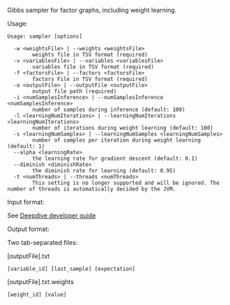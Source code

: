 Gibbs sampler for factor graphs, including weight learning.

Usage:

```
Usage: sampler [options]

  -w <weightsFile> | --weights <weightsFile>
        weights file in TSV format (required)
  -v <variablesFile> | --variables <variablesFile>
        variables file in TSV format (required)
  -f <factorsFile> | --factors <factorsFile>
        factors File in TSV format (required)
  -o <outputFile> | --outputFile <outputFile>
        output file path (required)
  -i <numSamplesInference> | --numSamplesInference <numSamplesInference>
        number of samples during inference (default: 100)
  -l <learningNumIterations> | --learningNumIterations <learningNumIterations>
        number of iterations during weight learning (default: 100)
  -s <learningNumSamples> | --learningNumSamples <learningNumSamples>
        number of samples per iteration during weight learning (default: 1)
  --alpha <learningRate>
        the learning rate for gradient descent (default: 0.1)
  --diminish <diminishRate>
        the diminish rate for learning (default: 0.95)
  -t <numThreads> | --threads <numThreads>
        This setting is no longer supported and will be ignored. The number of threads is automatically decided by the JVM.
```

Input format:

See [Deepdive developer guide](http://deepdive.stanford.edu/doc/developer.html)

Output format:

Two tab-separated files:

[outputFile].txt

```
[variable_id] [last_sample] [expectation]
```

[outputFile].txt.weights

```
[weight_id] [value]
```

